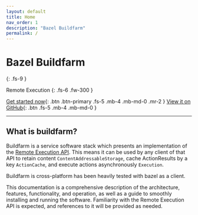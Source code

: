 ```yaml
---
layout: default
title: Home
nav_order: 1
description: "Bazel Buildfarm"
permalink: /
---
```


# Bazel Buildfarm
{: .fs-9 }

Remote Execution
{: .fs-6 .fw-300 }

[Get started now](https://buildfarm.github.io/buildfarm/docs/quick_start/){: .btn .btn-primary .fs-5 .mb-4 .mb-md-0 .mr-2 } [View it on GitHub](https://github.com/buildfarm/buildfarm){: .btn .fs-5 .mb-4 .mb-md-0 }

---

## What is buildfarm?
Buildfarm is a service software stack which presents an implementation of the [Remote Execution API](https://github.com/bazelbuild/remote-apis). This means it can be used by any client of that API to retain content `ContentAddressableStorage`, cache ActionResults by a key `ActionCache`, and execute actions asynchronously `Execution`.

Buildfarm is cross-platform has been heavily tested with bazel as a client.

This documentation is a comprehensive description of the architecture, features, functionality, and operation, as well as a guide to smoothly installing and running the software. Familiarity with the Remote Execution API is expected, and references to it will be provided as needed.
